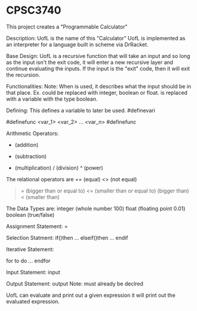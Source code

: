 # CPSC3740
This project creates a "Programmable Calculator"

Description:
UofL is the name of this "Calculator"
UofL is implemented as an interpreter for a language built in scheme via DrRacket.

Base Design:
UofL is a recursive function that will take an input and so long as the input isn't the exit code,
it will enter a new recursive layer and continue evaluating the inputs.
If the input is the "exit" code, then it will exit the recursion.

Functionalities:
Note: When <Word> is used, it describes what the input should be in that place.
Ex. <dataType> could be replaced with integer, boolean or float.
<boolean> is replaced with a variable with the type boolean.


Defining:
This defines a variable to later be used.
#definevari <variableName> 

#definefunc <funcName> <var_1> <var_2> ... <var_n>
    <expressions>
    #definefunc


Arithmetic Operators:
+  (addition) 
-  (subtraction) 
* (multiplication) 
/ (division) 
^ (power) 

The relational operators are
== (equal) 
<> (not equal) 
>=  (bigger than or equal to) 
<=  (smaller than or equal to) 
>  (bigger than) 
< (smaller than) 

The Data Types are:
integer (whole number 100)
float (floating point 0.01)
boolean (true/false)

Assignment Statement:
<variable> = <expression>

Selection Statment:
if(<boolean>)then 
        ...
elseif(<boolean>)then
        ...
endif

Iterative Statement:

for <intitial assignment> to <final number> do
        ...
endfor

Input Statement:
input <dataType>

Output Statement:
output <dataType>
Note: <dataType> must already be declred

UofL can evaluate and print out a given expression
<expression>
it will print out the evaluated expression.
